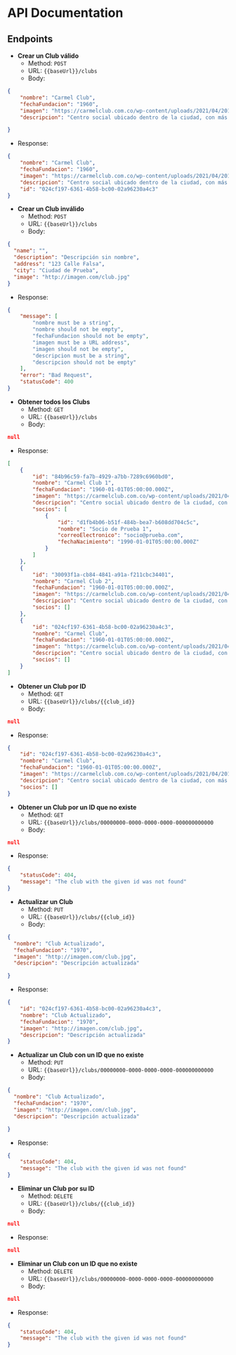 # API Documentation
## Endpoints
- **Crear un Club válido**
  - Method: `POST`
  - URL: `{{baseUrl}}/clubs`
  - Body:

```json
{
    "nombre": "Carmel Club",
    "fechaFundacion": "1960",
    "imagen": "https://carmelclub.com.co/wp-content/uploads/2021/04/20191115_193817-1-800x550.jpg",
    "descripcion": "Centro social ubicado dentro de la ciudad, con más de 60 años de funcionamiento."

}
```
  - Response:

```json
{
    "nombre": "Carmel Club",
    "fechaFundacion": "1960",
    "imagen": "https://carmelclub.com.co/wp-content/uploads/2021/04/20191115_193817-1-800x550.jpg",
    "descripcion": "Centro social ubicado dentro de la ciudad, con más de 60 años de funcionamiento.",
    "id": "024cf197-6361-4b58-bc00-02a96230a4c3"
}
```
- **Crear un Club inválido**
  - Method: `POST`
  - URL: `{{baseUrl}}/clubs`
  - Body:

```json
{
  "name": "",
  "description": "Descripción sin nombre",
  "address": "123 Calle Falsa",
  "city": "Ciudad de Prueba",
  "image": "http://imagen.com/club.jpg"
}
```
  - Response:

```json
{
    "message": [
        "nombre must be a string",
        "nombre should not be empty",
        "fechaFundacion should not be empty",
        "imagen must be a URL address",
        "imagen should not be empty",
        "descripcion must be a string",
        "descripcion should not be empty"
    ],
    "error": "Bad Request",
    "statusCode": 400
}
```
- **Obtener todos los Clubs**
  - Method: `GET`
  - URL: `{{baseUrl}}/clubs`
  - Body:

```json
null
```
  - Response:

```json
[
    {
        "id": "84b96c59-fa7b-4929-a7bb-7289c6960bd0",
        "nombre": "Carmel Club 1",
        "fechaFundacion": "1960-01-01T05:00:00.000Z",
        "imagen": "https://carmelclub.com.co/wp-content/uploads/2021/04/20191115_193817-1-800x550.jpg",
        "descripcion": "Centro social ubicado dentro de la ciudad, con más de 60 años de funcionamiento.",
        "socios": [
            {
                "id": "d1fb4b06-b51f-484b-bea7-b608dd704c5c",
                "nombre": "Socio de Prueba 1",
                "correoElectronico": "socio@prueba.com",
                "fechaNacimiento": "1990-01-01T05:00:00.000Z"
            }
        ]
    },
    {
        "id": "30093f1a-cb84-4841-a91a-f211cbc34401",
        "nombre": "Carmel Club 2",
        "fechaFundacion": "1960-01-01T05:00:00.000Z",
        "imagen": "https://carmelclub.com.co/wp-content/uploads/2021/04/20191115_193817-1-800x550.jpg",
        "descripcion": "Centro social ubicado dentro de la ciudad, con más de 60 años de funcionamiento.",
        "socios": []
    },
    {
        "id": "024cf197-6361-4b58-bc00-02a96230a4c3",
        "nombre": "Carmel Club",
        "fechaFundacion": "1960-01-01T05:00:00.000Z",
        "imagen": "https://carmelclub.com.co/wp-content/uploads/2021/04/20191115_193817-1-800x550.jpg",
        "descripcion": "Centro social ubicado dentro de la ciudad, con más de 60 años de funcionamiento.",
        "socios": []
    }
]
```
- **Obtener un Club por ID**
  - Method: `GET`
  - URL: `{{baseUrl}}/clubs/{{club_id}}`
  - Body:

```json
null
```
  - Response:

```json
{
    "id": "024cf197-6361-4b58-bc00-02a96230a4c3",
    "nombre": "Carmel Club",
    "fechaFundacion": "1960-01-01T05:00:00.000Z",
    "imagen": "https://carmelclub.com.co/wp-content/uploads/2021/04/20191115_193817-1-800x550.jpg",
    "descripcion": "Centro social ubicado dentro de la ciudad, con más de 60 años de funcionamiento.",
    "socios": []
}
```
- **Obtener un Club por un ID que no existe**
  - Method: `GET`
  - URL: `{{baseUrl}}/clubs/00000000-0000-0000-0000-000000000000`
  - Body:

```json
null
```
  - Response:

```json
{
    "statusCode": 404,
    "message": "The club with the given id was not found"
}
```
- **Actualizar un Club**
  - Method: `PUT`
  - URL: `{{baseUrl}}/clubs/{{club_id}}`
  - Body:

```json
{
  "nombre": "Club Actualizado",
  "fechaFundacion": "1970",
  "imagen": "http://imagen.com/club.jpg",
  "descripcion": "Descripción actualizada"

}
```
  - Response:

```json
{
    "id": "024cf197-6361-4b58-bc00-02a96230a4c3",
    "nombre": "Club Actualizado",
    "fechaFundacion": "1970",
    "imagen": "http://imagen.com/club.jpg",
    "descripcion": "Descripción actualizada"
}
```
- **Actualizar un Club con un ID que no existe**
  - Method: `PUT`
  - URL: `{{baseUrl}}/clubs/00000000-0000-0000-0000-000000000000`
  - Body:

```json
{
  "nombre": "Club Actualizado",
  "fechaFundacion": "1970",
  "imagen": "http://imagen.com/club.jpg",
  "descripcion": "Descripción actualizada"

}
```
  - Response:

```json
{
    "statusCode": 404,
    "message": "The club with the given id was not found"
}
```
- **Eliminar un Club por su ID**
  - Method: `DELETE`
  - URL: `{{baseUrl}}/clubs/{{club_id}}`
  - Body:

```json
null
```
  - Response:

```json
null
```
- **Eliminar un Club con un ID que no existe**
  - Method: `DELETE`
  - URL: `{{baseUrl}}/clubs/00000000-0000-0000-0000-000000000000`
  - Body:

```json
null
```
  - Response:

```json
{
    "statusCode": 404,
    "message": "The club with the given id was not found"
}
```
